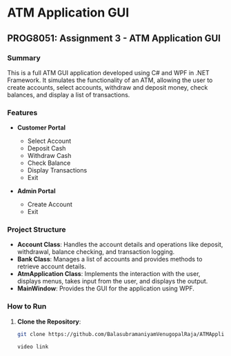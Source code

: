 # ATM Application GUI

## PROG8051: Assignment 3 - ATM Application GUI

### Summary

This is a full ATM GUI application developed using C# and WPF in .NET Framework. It simulates the functionality of an ATM, allowing the user to create accounts, select accounts, withdraw and deposit money, check balances, and display a list of transactions.

### Features

- **Customer Portal**
  - Select Account
  - Deposit Cash
  - Withdraw Cash
  - Check Balance
  - Display Transactions
  - Exit

- **Admin Portal**
  - Create Account
  - Exit

### Project Structure

- **Account Class**: Handles the account details and operations like deposit, withdrawal, balance checking, and transaction logging.
- **Bank Class**: Manages a list of accounts and provides methods to retrieve account details.
- **AtmApplication Class**: Implements the interaction with the user, displays menus, takes input from the user, and displays the output.
- **MainWindow**: Provides the GUI for the application using WPF.

### How to Run

1. **Clone the Repository**:
   ```bash
   git clone https://github.com/BalasubramaniyamVenugopalRaja/ATMApplicationGUI.git

   video link 
